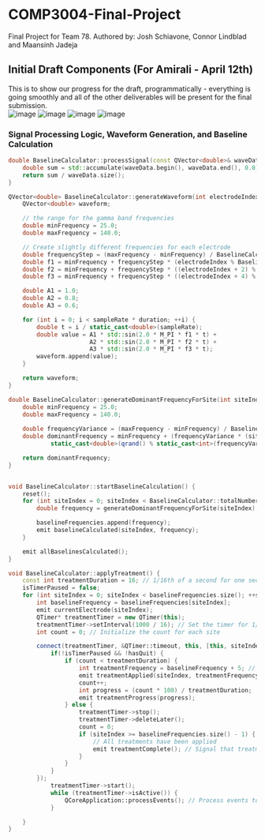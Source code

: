 # COMP3004-Final-Project
Final Project for Team 78. Authored by: Josh Schiavone, Connor Lindblad and Maansinh Jadeja
## Initial Draft Components (For Amirali - April 12th)
This is to show our progress for the draft, programmatically - everything is going smoothly and all of the other deliverables will be present for the final submission. <br/>
![image](https://github.com/josh0xA/COMP3004-Final-Project/assets/29878743/de4b7944-757e-4b87-a6f2-b1d2c5368f39)
![image](https://github.com/josh0xA/COMP3004-Final-Project/assets/29878743/e416750f-ac7e-4ce5-b104-e8b5871b3ea5)
![image](https://github.com/josh0xA/COMP3004-Final-Project/assets/29878743/202f6d68-9d61-425b-8dba-758394acb0cd)
![image](https://github.com/josh0xA/COMP3004-Final-Project/assets/29878743/73ed18e9-ece7-41a3-bc3b-afa151619fdd) <br/>
### Signal Processing Logic, Waveform Generation, and Baseline Calculation
```cpp
double BaselineCalculator::processSignal(const QVector<double>& waveData) {
    double sum = std::accumulate(waveData.begin(), waveData.end(), 0.0);
    return sum / waveData.size();
}

QVector<double> BaselineCalculator::generateWaveform(int electrodeIndex, int sampleRate, int duration) {
    QVector<double> waveform;

    // the range for the gamma band frequencies
    double minFrequency = 25.0; 
    double maxFrequency = 140.0; 

    // Create slightly different frequencies for each electrode
    double frequencyStep = (maxFrequency - minFrequency) / BaselineCalculator::totalNumberOfSites;
    double f1 = minFrequency + frequencyStep * (electrodeIndex % BaselineCalculator::totalNumberOfSites);
    double f2 = minFrequency + frequencyStep * ((electrodeIndex + 2) % BaselineCalculator::totalNumberOfSites); // Offset by 2 to ensure it's different from f1
    double f3 = minFrequency + frequencyStep * ((electrodeIndex + 4) % BaselineCalculator::totalNumberOfSites); // Offset by 4 to ensure it's different from f1 and f2

    double A1 = 1.0;
    double A2 = 0.8;
    double A3 = 0.6;

    for (int i = 0; i < sampleRate * duration; ++i) {
        double t = i / static_cast<double>(sampleRate);
        double value = A1 * std::sin(2.0 * M_PI * f1 * t) +
                       A2 * std::sin(2.0 * M_PI * f2 * t) +
                       A3 * std::sin(2.0 * M_PI * f3 * t);
        waveform.append(value);
    }

    return waveform;
}

double BaselineCalculator::generateDominantFrequencyForSite(int siteIndex) {
    double minFrequency = 25.0;
    double maxFrequency = 140.0;
 
    double frequencyVariance = (maxFrequency - minFrequency) / BaselineCalculator::totalNumberOfSites;
    double dominantFrequency = minFrequency + (frequencyVariance * (siteIndex % BaselineCalculator::totalNumberOfSites)) + 
            static_cast<double>(qrand() % static_cast<int>(frequencyVariance));

    return dominantFrequency;
}


void BaselineCalculator::startBaselineCalculation() {
    reset();
    for (int siteIndex = 0; siteIndex < BaselineCalculator::totalNumberOfSites; ++siteIndex) {
        double frequency = generateDominantFrequencyForSite(siteIndex);

        baselineFrequencies.append(frequency);
        emit baselineCalculated(siteIndex, frequency);
    }

    emit allBaselinesCalculated();
}

void BaselineCalculator::applyTreatment() {
    const int treatmentDuration = 16; // 1/16th of a second for one second
    isTimerPaused = false;
    for (int siteIndex = 0; siteIndex < baselineFrequencies.size(); ++siteIndex) {
        int baselineFrequency = baselineFrequencies[siteIndex];
        emit currentElectrode(siteIndex);
        QTimer* treatmentTimer = new QTimer(this);
        treatmentTimer->setInterval(1000 / 16); // Set the timer for 1/16th of a second
        int count = 0; // Initialize the count for each site

        connect(treatmentTimer, &QTimer::timeout, this, [this, siteIndex, baselineFrequency, treatmentTimer, treatmentDuration, &count]() mutable {
            if(!isTimerPaused && !hasQuit) {
                if (count < treatmentDuration) {
                    int treatmentFrequency = baselineFrequency + 5; // Apply a 5Hz offset
                    emit treatmentApplied(siteIndex, treatmentFrequency);
                    count++;
                    int progress = (count * 100) / treatmentDuration; 
                    emit treatmentProgress(progress); 
                } else {
                    treatmentTimer->stop(); 
                    treatmentTimer->deleteLater(); 
                    count = 0;
                    if (siteIndex >= baselineFrequencies.size() - 1) {
                        // All treatments have been applied
                        emit treatmentComplete(); // Signal that treatment is complete
                    }
                }
            }
        });
            treatmentTimer->start();
            while (treatmentTimer->isActive()) {
                QCoreApplication::processEvents(); // Process events to avoid blocking the UI
            }

    }
}
```
